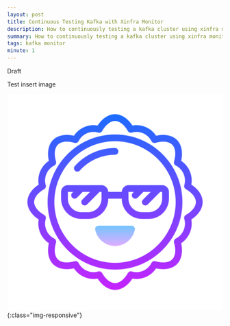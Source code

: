 ```yaml
---
layout: post
title: Continuous Testing Kafka with Xinfra Monitor
description: How to continuously testing a kafka cluster using xinfra monitor
summary: How to continuously testing a kafka cluster using xinfra monitor
tags: kafka monitor
minute: 1
---
```


Draft

Test insert image

![test-image](sun.png){:class="img-responsive"}
